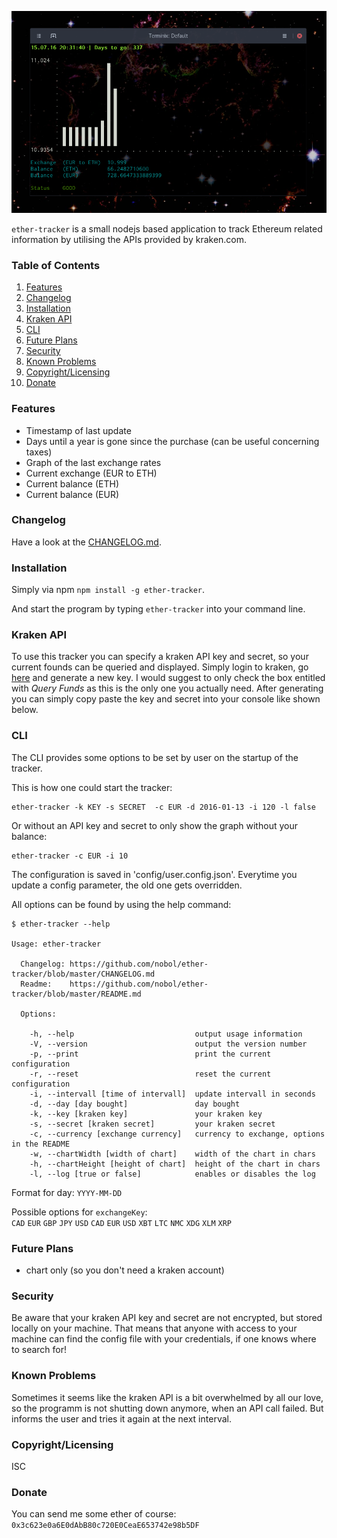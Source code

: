 ![screenshot](screenshot.png)

`ether-tracker` is a small nodejs based application to track Ethereum related 
information by utilising the APIs provided by kraken.com.

### Table of Contents
1. [Features](#features)
2. [Changelog](#changelog)
3. [Installation](#installation)
4. [Kraken API](#kraken-api)
5. [CLI](#cli)
6. [Future Plans](#future-plans)
7. [Security](#security)
8. [Known Problems](#known-problems)
9. [Copyright/Licensing](#copyrightlicensing)
10. [Donate](#donate)

### Features
- Timestamp of last update
- Days until a year is gone since the purchase (can be useful concerning taxes)
- Graph of the last exchange rates
- Current exchange (EUR to ETH)
- Current balance (ETH)
- Current balance (EUR)

### Changelog
Have a look at the [CHANGELOG.md](CHANGELOG.md).

### Installation
Simply via npm `npm install -g ether-tracker`.

And start the program by typing `ether-tracker` into your command line.

### Kraken API
To use this tracker you can specify a kraken API key and secret, so your current 
founds can be queried and displayed. Simply login to kraken, go 
[here](https://www.kraken.com/u/settings/api) and generate a new key. I would 
suggest to only check the box entitled with *Query Funds* as this is the only one 
you actually need. After generating you can simply copy paste the key and secret 
into your console like shown below.

### CLI
The CLI provides some options to be set by user on the startup of the tracker.  

This is how one could start the tracker:
```
ether-tracker -k KEY -s SECRET  -c EUR -d 2016-01-13 -i 120 -l false
```
Or without an API key and secret to only show the graph without your balance:
```
ether-tracker -c EUR -i 10
```

The configuration is saved in 'config/user.config.json'. Everytime you update a 
config parameter, the old one gets overridden.

All options can be found by using the help command:
```
$ ether-tracker --help

Usage: ether-tracker

  Changelog: https://github.com/nobol/ether-tracker/blob/master/CHANGELOG.md
  Readme:    https://github.com/nobol/ether-tracker/blob/master/README.md

  Options:

    -h, --help                           output usage information
    -V, --version                        output the version number
    -p, --print                          print the current configuration
    -r, --reset                          reset the current configuration
    -i, --intervall [time of intervall]  update intervall in seconds
    -d, --day [day bought]               day bought
    -k, --key [kraken key]               your kraken key
    -s, --secret [kraken secret]         your kraken secret
    -c, --currency [exchange currency]   currency to exchange, options in the README
    -w, --chartWidth [width of chart]    width of the chart in chars
    -h, --chartHeight [height of chart]  height of the chart in chars
    -l, --log [true or false]            enables or disables the log

```

Format for day: `YYYY-MM-DD`

Possible options for `exchangeKey`:  
`CAD` `EUR` `GBP` `JPY` `USD` `CAD` `EUR` `USD` `XBT` `LTC` `NMC` `XDG` `XLM` `XRP`

### Future Plans
- chart only (so you don't need a kraken account)

### Security
Be aware that your kraken API key and secret are not encrypted, but stored locally 
on your machine. That means that anyone with access to your machine can find the 
config file with your credentials, if one knows where to search for!

### Known Problems

Sometimes it seems like the kraken API is a bit overwhelmed by all our love, so the 
programm is not shutting down anymore, when an API call failed. But informs the user 
and tries it again at the next interval.

### Copyright/Licensing
ISC

### Donate
You can send me some ether of course: `0x3c623e0a6E0dAbB80c720E0CeaE653742e98b5DF`
